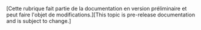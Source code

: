 <span data-ttu-id="c9697-101">[Cette rubrique fait partie de la documentation en version préliminaire et peut faire l'objet de modifications.]</span><span class="sxs-lookup"><span data-stu-id="c9697-101">[This topic is pre-release documentation and is subject to change.]</span></span>